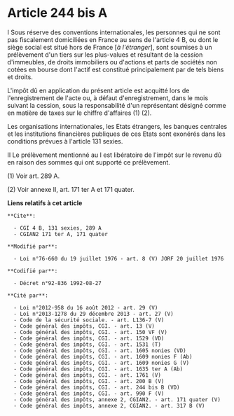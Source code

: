 # Article 244 bis A

I  Sous réserve des conventions internationales, les personnes qui ne sont pas fiscalement domiciliées en France au sens de
l'article 4 B, ou dont le siège social est situé hors de France [*à l'étranger*], sont soumises à un prélèvement d'un tiers
sur les plus-values et résultant de la cession d'immeubles, de droits immobiliers ou d'actions et parts de sociétés non
cotées en bourse dont l'actif est constitué principalement par de tels biens et droits.

L'impôt dû en application du présent article est acquitté lors de l'enregistrement de l'acte ou, à défaut d'enregistrement,
dans le mois suivant la cession, sous la responsabilité d'un représentant désigné comme en matière de taxes sur le chiffre
d'affaires (1) (2).

Les organisations internationales, les Etats étrangers, les banques centrales et les institutions financières publiques de
ces Etats sont exonérés dans les conditions prévues à l'article 131 sexies.

II  Le prélèvement mentionné au I est libératoire de l'impôt sur le revenu dû en raison des sommes qui ont supporté ce
prélèvement.

(1) Voir art. 289 A.

(2) Voir annexe II, art. 171 ter A et 171 quater.

**Liens relatifs à cet article**

	**Cite**:

	  - CGI 4 B, 131 sexies, 289 A
	  - CGIAN2 171 ter A, 171 quater

	**Modifié par**:

	  - Loi n°76-660 du 19 juillet 1976 - art. 8 (V) JORF 20 juillet 1976

	**Codifié par**:

	  - Décret n°92-836 1992-08-27

	**Cité par**:

	  - Loi n°2012-958 du 16 août 2012 - art. 29 (V)
	  - Loi n°2013-1278 du 29 décembre 2013 - art. 27 (V)
	  - Code de la sécurité sociale. - art. L136-7 (V)
	  - Code général des impôts, CGI. - art. 13 (V)
	  - Code général des impôts, CGI. - art. 150 VF (V)
	  - Code général des impôts, CGI. - art. 1529 (VD)
	  - Code général des impôts, CGI. - art. 1531 (T)
	  - Code général des impôts, CGI. - art. 1605 nonies (VD)
	  - Code général des impôts, CGI. - art. 1609 nonies F (Ab)
	  - Code général des impôts, CGI. - art. 1609 nonies G (V)
	  - Code général des impôts, CGI. - art. 1635 ter A (Ab)
	  - Code général des impôts, CGI. - art. 1761 (V)
	  - Code général des impôts, CGI. - art. 200 B (V)
	  - Code général des impôts, CGI. - art. 244 bis B (VD)
	  - Code général des impôts, CGI. - art. 990 F (V)
	  - Code général des impôts, annexe 2, CGIAN2. - art. 171 quater (V)
	  - Code général des impôts, annexe 2, CGIAN2. - art. 317 B (V)
